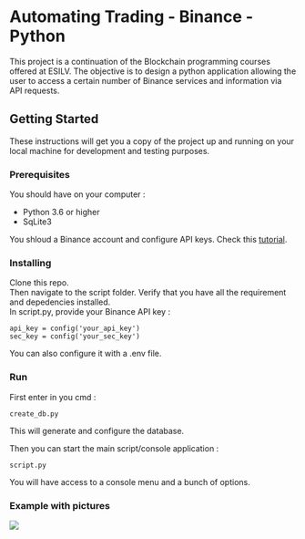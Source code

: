 # Automating Trading - Binance - Python

This project is a continuation of the Blockchain programming courses offered at ESILV. The objective is to design a python application allowing the user to access a certain number of Binance services and information via API requests.

## Getting Started

These instructions will get you a copy of the project up and running on your local machine for development and testing purposes.

### Prerequisites

You should have on your computer :
- Python 3.6 or higher
- SqLite3

You shloud a Binance account and configure API keys. Check this [tutorial](https://www.binance.com/en-NZ/support/faq/how-to-create-api-360002502072).

### Installing

Clone this repo.  
Then navigate to the script folder. Verify that you have all the requirement and depedencies installed.  
In script.py, provide your Binance API key :
```
api_key = config('your_api_key')
sec_key = config('your_sec_key')
```
You can also configure it with a .env file.

### Run

First enter in you cmd :  
```
create_db.py
```  
This will generate and configure the database.

Then you can start the main script/console application :

```
script.py
```  

You will have access to a console menu and a bunch of options.

### Example with pictures 
![](https://ibb.co/sjW1MLt)
